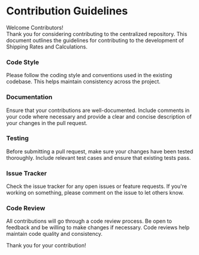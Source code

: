 # Contribution Guidelines

Welcome Contributors!  
Thank you for considering contributing to the centralized repository. This document outlines the guidelines for contributing to the development of Shipping Rates and Calculations.

### Code Style
Please follow the coding style and conventions used in the existing codebase. This helps maintain consistency across the project.

### Documentation
Ensure that your contributions are well-documented. Include comments in your code where necessary and provide a clear and concise description of your changes in the pull request.

### Testing
Before submitting a pull request, make sure your changes have been tested thoroughly. Include relevant test cases and ensure that existing tests pass.

### Issue Tracker
Check the issue tracker for any open issues or feature requests. If you're working on something, please comment on the issue to let others know.

### Code Review
All contributions will go through a code review process. Be open to feedback and be willing to make changes if necessary. Code reviews help maintain code quality and consistency.

Thank you for your contribution!
